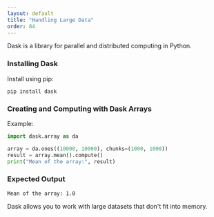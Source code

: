 ```yaml
---
layout: default
title: "Handling Large Data"
order: 84
---
```


Dask is a library for parallel and distributed computing in Python.

### Installing Dask

Install using pip:

```plaintext
pip install dask
```

### Creating and Computing with Dask Arrays

Example:

```python
import dask.array as da

array = da.ones((10000, 10000), chunks=(1000, 1000))
result = array.mean().compute()
print("Mean of the array:", result)
```

### Expected Output

```plaintext
Mean of the array: 1.0
```

Dask allows you to work with large datasets that don't fit into memory.
